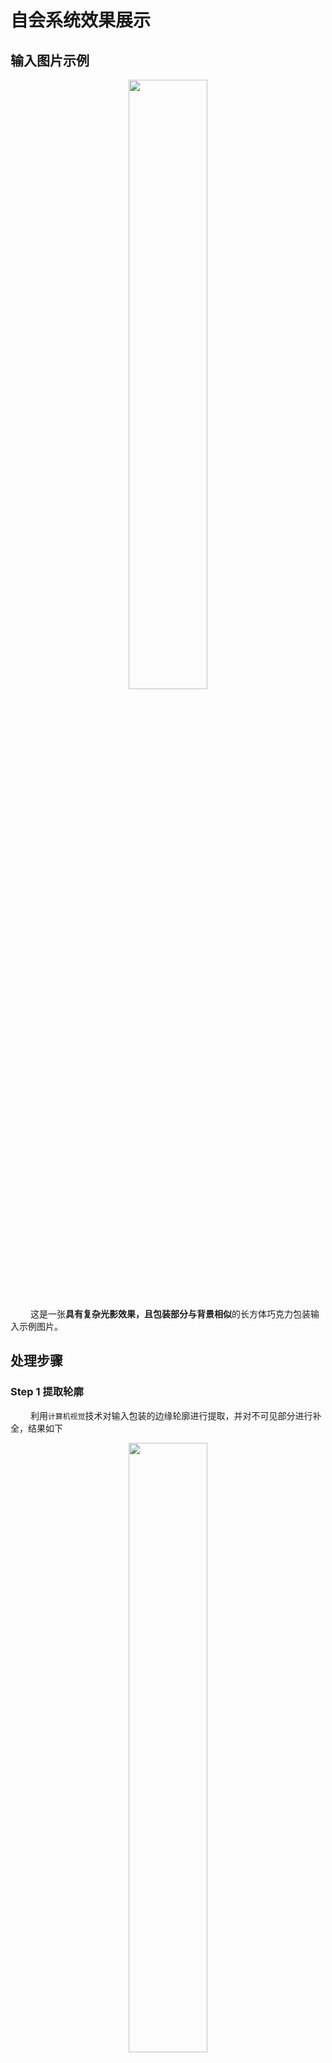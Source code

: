 
# 自会系统效果展示

## 输入图片示例

<div align=center><img src="1.jpeg" width="50%" height="50%"></div>

&#8195;&#8195; 这是一张**具有复杂光影效果，且包装部分与背景相似**的长方体巧克力包装输入示例图片。

## 处理步骤

### Step 1 提取轮廓
&#8195;&#8195; 利用`计算机视觉`技术对输入包装的边缘轮廓进行提取，并对不可见部分进行补全，结果如下

<div align=center><img src="edges.jpg" width="50%" height="50%"></div>

### Step 2 对图中文字进行检测

* #### 检测结果

<div align=center><img src="res.jpg" width="50%" height="50%"></div>

* #### 文字区域放大展示如下

* 对所有的检测结果进行修正和剪裁，用于后续操作和模型效果提升

<div align=center><img src="Aalst.jpg" ></div>
<div align=center><img src="DARK.jpg" ></div>
<div align=center><img src="CHOCOLATE.jpg" ></div>

* #### 检测结果改正和检验

&#8195;&#8195; 由于在实际应用场景中，视角光照等条件会产生变化，单纯基于计算机视觉的检测结果会产生一定的误差，引入`自然语言处理`技术提升检测效果。

* 当前图片文字检测结果的置信度如下

|  字段   | 置信度  |
| ---- | ----  |
| **CHOCOLATE**  | 0.9883 |
| **DARK**  | 0.9997 |
| **8alst** | 0.4264 |


* 使用`自然语言处理`技术对输入置信度较低(低于0.5)的部分进行自动化改正，得到`CHOCOLATE`, `DARK`, `Aalst`等三个字段。
* 对指示产品内容的`CHOCOLATE`和对应品牌的`Aalst`进行分类。
* **二者都属于`Food`类别，从而通过验证，确认当前输入是一食品包装，进行后续操作。**


### Step 3 对商标图片和产品示意图进行检测

* #### 检测结果

* 商标

&#8195;&#8195;对Step 2中得到的品牌`Aalst`对应的logo进行检测。

<div align=center><img src="logo_detect_res.jpg" width="50%" height="50%"></div>

* 产品

<div align=center><img src="product_detect_res.jpg" width="50%" height="50%"></div>

* #### 检测区域

* 商标区域放大展示如下
<div align=center><img src="logo_0.jpg" ></div>
<div align=center><img src="logo_1.jpg" ></div>

&#8195;&#8195;若当前输入图片通过Step 2中的种类验证，则对其进行**对应类别**，此处为`Food`的检测，得到如下巧克力图像。
  
* 产品区域放大展示如下

<div align=center><img src="content.jpg" ></div>

### Step 4 可见面的信息融合结果
  
**&#8195;&#8195;对三个可见面的检测结果进行信息融合**  

&#8195;&#8195;通过`自会`系统自研技术，进一步修正步骤2和3的检测结果，对所有检测结果所处区域和相对位置进行计算，得到每一个可见面的全部检测结果，使用颜色进行类别的区分。

**&#8195;&#8195;其中**
* 黄色部分对应产品相关的宣传语
* 蓝色对应产品图
* 紫色对应商标图
* 红色对应商标名称
* 绿色对应背景中非空白的艺术设计部分

* #### 面1的检测结果
<div align=center><img src="region0.jpg" ></div>

* #### 面2的检测结果
<div align=center><img src="region1.jpg" ></div>


* #### 面3的检测结果
<div align=center><img src="region2.jpg" ></div>

**&#8195;&#8195;并利用`Step 1`中检测得到的轮廓，对不可见面进行尺度复原如下**

* #### 面4的检测结果
<div align=center><img src="region3.jpg" ></div>

* #### 面5的检测结果
<div align=center><img src="region4.jpg" ></div>


* #### 面6的检测结果
<div align=center><img src="region5.jpg" ></div>


-------


## [3D动态展示效果](https://foreverruri.github.io/zihui_dynamic_display/)

-------

## 创作智能

**&#8195;&#8195;当前示例设计，会被存入数据库的`食品包装-六面体包装`子表下，并根据用户对其反馈实现`用户画像`，利用不同配置的子表实现特定需求的`准确推荐`。**

**&#8195;&#8195;若用户喜欢当前设计，则结合其上传`商标图像`、`产品示意图`和`宣传语`，并让其自行选择背景图，则可生成其专属的包装设计。**

**&#8195;&#8195;以上一步的输出为基础，根据对用户的个人画像及其选定的设计用途，借助设计领域的经验和积累对其进行精细化定制化的修改，对商标图像和宣传语等不同类型所占区域的大小，相对位置进行调整，可得到不同效果的包装设计图，满足不同产品的设计需求，从而实现`创作智能`。**

**&#8195;&#8195;得到的新设计，也会被按照其包装类型进行存储，丰富样本库，提升推荐效果。**
